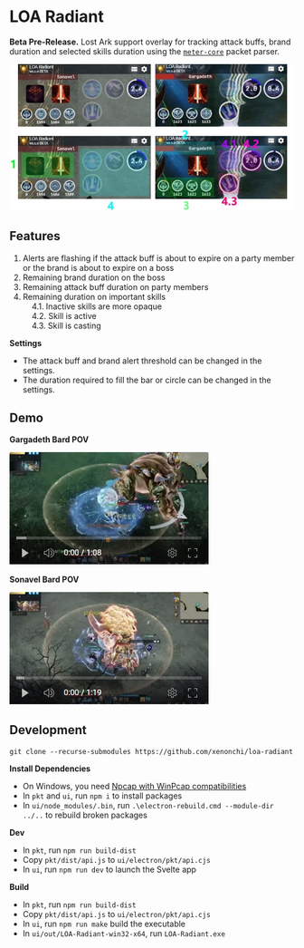 # LOA Radiant

**Beta Pre-Release.** Lost Ark support overlay for tracking attack buffs, brand duration and selected skills duration using the [`meter-core`](https://github.com/lost-ark-dev/meter-core) packet parser.

![](./docs/loa-radiant-img.jpg)
![](./docs/loa-radiant-img-annotated.jpg)

## Features

1. Alerts are flashing if the attack buff is about to expire on a party member or the brand is about to expire on a boss
2. Remaining brand duration on the boss
3. Remaining attack buff duration on party members
4. Remaining duration on important skills\
&nbsp;&nbsp;&nbsp;&nbsp;4.1. Inactive skills are more opaque\
&nbsp;&nbsp;&nbsp;&nbsp;4.2. Skill is active\
&nbsp;&nbsp;&nbsp;&nbsp;4.3. Skill is casting

**Settings**
- The attack buff and brand alert threshold can be changed in the settings.
- The duration required to fill the bar or circle can be changed in the settings.

## Demo

**Gargadeth Bard POV**

[![](./docs/demo-bard-gargadeth.jpg)](https://youtu.be/wYwDhsH4ALM)

**Sonavel Bard POV**

[![](./docs/demo-bard-sonavel.jpg)](https://youtu.be/wqt-OboX2aA)

## Development

```
git clone --recurse-submodules https://github.com/xenonchi/loa-radiant
```

**Install Dependencies**
- On Windows, you need [Npcap with WinPcap compatibilities](https://npcap.com/#download)
- In `pkt` and `ui`, run `npm i` to install packages
- In `ui/node_modules/.bin`, run `.\electron-rebuild.cmd --module-dir ../..` to rebuild broken packages

**Dev**
- In `pkt`, run `npm run build-dist`
- Copy `pkt/dist/api.js` to `ui/electron/pkt/api.cjs`
- In `ui`, run `npm run dev` to launch the Svelte app

**Build**
- In `pkt`, run `npm run build-dist`
- Copy `pkt/dist/api.js` to `ui/electron/pkt/api.cjs`
- In `ui`, run `npm run make` build the executable
- In `ui/out/LOA-Radiant-win32-x64`, run `LOA-Radiant.exe`
